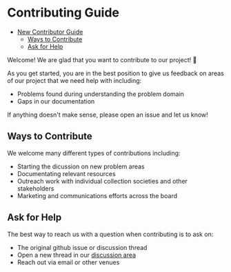 # Contributing Guide

* [New Contributor Guide](#contributing-guide)
  * [Ways to Contribute](#ways-to-contribute)
  * [Ask for Help](#ask-for-help)

Welcome! We are glad that you want to contribute to our project! 💖

As you get started, you are in the best position to give us feedback on areas of
our project that we need help with including:

* Problems found during understanding the problem domain
* Gaps in our documentation

If anything doesn't make sense, please open an issue and let us know!

## Ways to Contribute

We welcome many different types of contributions including:

* Starting the dicussion on new problem areas
* Documentating relevant resources
* Outreach work with individual collection societies and other stakeholders
* Marketing and communications efforts across the board

## Ask for Help

The best way to reach us with a question when contributing is to ask on:

* The original github issue or discussion thread
* Open a new thread in our [discussion area](https://github.com/radiorabe/wg-isrc/discussions)
* Reach out via email or other venues
